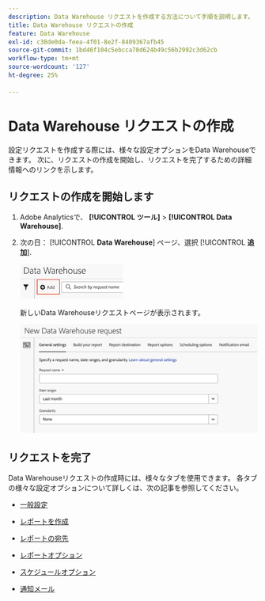 ```yaml
---
description: Data Warehouse リクエストを作成する方法について手順を説明します。
title: Data Warehouse リクエストの作成
feature: Data Warehouse
exl-id: c38de0da-feea-4f01-8e2f-8409367afb45
source-git-commit: 1bd46f104c5ebcca78d624b49c56b2992c3d62cb
workflow-type: tm+mt
source-wordcount: '127'
ht-degree: 25%

---
```


# Data Warehouse リクエストの作成

設定リクエストを作成する際には、様々な設定オプションをData Warehouseできます。 次に、リクエストの作成を開始し、リクエストを完了するための詳細情報へのリンクを示します。

## リクエストの作成を開始します

1. Adobe Analyticsで、 **[!UICONTROL ツール]** > **[!UICONTROL Data Warehouse]**.

1. 次の日： [!UICONTROL **Data Warehouse**] ページ、選択 [!UICONTROL **追加**].

   ![リクエストを追加するボタン](assets/dw-add-request.png)

   新しいData Warehouseリクエストページが表示されます。

   ![「一般設定」タブ](assets/dw-general-settings.png)

## リクエストを完了

Data Warehouseリクエストの作成時には、様々なタブを使用できます。 各タブの様々な設定オプションについて詳しくは、次の記事を参照してください。

* [一般設定](/help/export/data-warehouse/create-request/dw-general-settings.md)

* [レポートを作成](/help/export/data-warehouse/create-request/dw-request-build-report.md)

* [レポートの宛先](/help/export/data-warehouse/create-request/dw-request-report-destinations.md)

* [レポートオプション](/help/export/data-warehouse/create-request/dw-request-report-options.md)

* [スケジュールオプション](/help/export/data-warehouse/create-request/dw-request-scheduling.md)

* [通知メール](/help/export/data-warehouse/create-request/dw-request-email.md)

